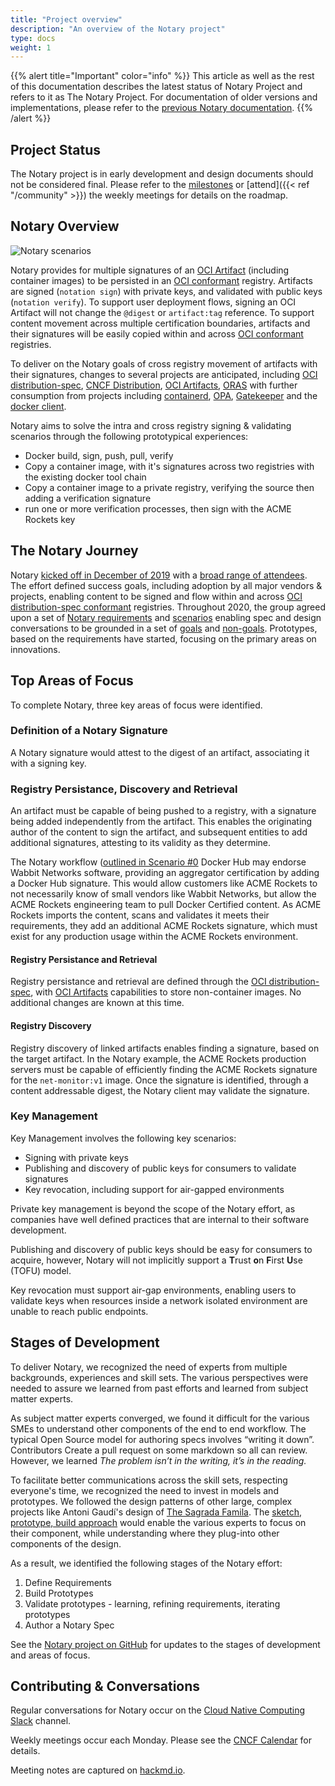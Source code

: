 ```yaml
---
title: "Project overview"
description: "An overview of the Notary project"
type: docs
weight: 1
---
```


{{% alert title="Important" color="info" %}}
This article as well as the rest of this documentation describes the latest status of Notary Project and refers to it as The Notary Project. For documentation of older versions and implementations, please refer to the [previous Notary documentation](https://github.com/notaryproject/notary/tree/master/docs).
{{% /alert %}}

## Project Status

The Notary project is in early development and design documents should not be considered final.
Please refer to the [milestones](https://github.com/notaryproject/notaryproject/milestones) or [attend]({{< ref "/community" >}}) the weekly meetings for details on the roadmap.

## Notary Overview

![Notary scenarios](/docs/notary-e2e-scenarios.svg)

Notary provides for multiple signatures of an [OCI Artifact][oci-artifacts] (including container images) to be persisted in an [OCI conformant][oci-distribution-conformance] registry.
Artifacts are signed (`notation sign`) with private keys, and validated with public keys (`notation verify`).
To support user deployment flows, signing an OCI Artifact will not change the `@digest` or `artifact:tag` reference.
To support content movement across multiple certification boundaries, artifacts and their signatures will be easily copied within and across [OCI conformant][oci-distribution-conformance] registries.

To deliver on the Notary goals of cross registry movement of artifacts with their signatures, changes to several projects are anticipated, including [OCI distribution-spec][oci-distribution-spec], [CNCF Distribution][cncf-distribution], [OCI Artifacts][oci-artifacts], [ORAS][oras] with further consumption from projects including [containerd][containerd], [OPA][opa], [Gatekeeper][gatekeeper] and the [docker client][docker-client].

Notary aims to solve the intra and cross registry signing & validating scenarios through the following prototypical experiences:

- Docker build, sign, push, pull, verify
- Copy a container image, with it's signatures across two registries with the existing docker tool chain
- Copy a container image to a private registry, verifying the source then adding a verification signature
- run one or more verification processes, then sign with the ACME Rockets key

## The Notary Journey

Notary [kicked off in December of 2019][notaryv2-kickoff] with a [broad range of attendees][kickoff-attendees].
The effort defined success goals, including adoption by all major vendors & projects, enabling content to be signed and flow within and across [OCI distribution-spec conformant][oci-distribution-conformance] registries.
Throughout 2020, the group agreed upon a set of [Notary requirements](https://github.com/notaryproject/notaryproject/blob/main/requirements/requirements.md) and [scenarios][nv2-scenarios] enabling spec and design conversations to be grounded in a set of [goals](https://github.com/notaryproject/notaryproject/blob/main/requirements/requirements.md) and [non-goals][non-requirements].
Prototypes, based on the requirements have started, focusing on the primary areas on innovations.

## Top Areas of Focus

To complete Notary, three key areas of focus were identified.

### Definition of a Notary Signature

A Notary signature would attest to the digest of an artifact, associating it with a signing key.

### Registry Persistance, Discovery and Retrieval

An artifact must be capable of being pushed to a registry, with a signature being added independently from the artifact.
This enables the originating author of the content to sign the artifact, and subsequent entities to add additional signatures, attesting to its validity as they determine.

The Notary workflow ([outlined in Scenario #0](https://github.com/notaryproject/notaryproject/blob/main/requirements/scenarios.md#scenario-0-build-publish-consume-enforce-policy-deploy)
Docker Hub may endorse Wabbit Networks software, providing an aggregator certification by adding a Docker Hub signature.
This would allow customers like ACME Rockets to not necessarily know of small vendors like Wabbit Networks, but allow the ACME Rockets engineering team to pull Docker Certified content.
As ACME Rockets imports the content, scans and validates it meets their requirements, they add an additional ACME Rockets signature, which must exist for any production usage within the ACME Rockets environment.

#### Registry Persistance and Retrieval

Registry persistance and retrieval are defined through the [OCI distribution-spec][oci-distribution-spec], with [OCI Artifacts][oci-artifacts] capabilities to store non-container images.
No additional changes are known at this time.

#### Registry Discovery

Registry discovery of linked artifacts enables finding a signature, based on the target artifact.
In the Notary example, the ACME Rockets production servers must be capable of efficiently finding the ACME Rockets signature for the `net-monitor:v1` image.
Once the signature is identified, through a content addressable digest, the Notary client may validate the signature.

### Key Management

Key Management involves the following key scenarios:

- Signing with private keys
- Publishing and discovery of public keys for consumers to validate signatures
- Key revocation, including support for air-gapped environments

Private key management is beyond the scope of the Notary effort, as companies have well defined practices that are internal to their software development.

Publishing and discovery of public keys should be easy for consumers to acquire, however, Notary will not implicitly support a **T**rust **o**n **F**irst **U**se (TOFU) model.

Key revocation must support air-gap environments, enabling users to validate keys when resources inside a network isolated environment are unable to reach public endpoints.

## Stages of Development

To deliver Notary, we recognized the need of experts from multiple backgrounds, experiences and skill sets.
The various perspectives were needed to assure we learned from past efforts and learned from subject matter experts.

As subject matter experts converged, we found it difficult for the various SMEs to understand other components of the end to end workflow.
The typical Open Source model for authoring specs involves “writing it down”.
Contributors Create a pull request on some markdown so all can review.
However, we learned _The problem isn’t in the writing, it’s in the reading._

To facilitate better communications across the skill sets, respecting everyone's time, we recognized the need to invest in models and prototypes.
We followed the design patterns of other large, complex projects like Antoni Gaudí's design of [The Sagrada Famila](https://simple.wikipedia.org/wiki/Sagrada_Fam%C3%ADlia).
The [sketch, prototype, build approach](https://stevelasker.blog/2020/07/31/sketch-prototype-build/) would enable the various experts to focus on their component, while understanding where they plug-into other components of the design.

As a result, we identified the following stages of the Notary effort:

1. Define Requirements
1. Build Prototypes
1. Validate prototypes - learning, refining requirements, iterating prototypes
1. Author a Notary Spec

See the [Notary project on GitHub](https://github.com/notaryproject/notaryproject/tree/main/status-updates) for updates to the stages of development and areas of focus. 

## Contributing & Conversations

Regular conversations for Notary occur on the [Cloud Native Computing Slack](https://app.slack.com/client/T08PSQ7BQ/CQUH8U287?) channel.

Weekly meetings occur each Monday.
Please see the [CNCF Calendar](https://www.cncf.io/community/calendar/) for details.

Meeting notes are captured on [hackmd.io](https://hackmd.io/_vrqBGAOSUC_VWvFzWruZw).

[cncf-distribution]:            https://github.com/distribution/distribution  
[containerd]:                   https://github.com/containerd
[docker-client]:                https://www.docker.com/products/docker-desktop
[gatekeeper]:                   https://github.com/open-policy-agent/gatekeeper
[kickoff-attendees]:            https://github.com/notaryproject/meeting-notes/blob/main/meeting-notes-2019.md#attendees
[moby]:                         https://github.com/moby
[notaryv2-kickoff]:             https://github.com/notaryproject/meeting-notes/blob/main/meeting-notes-2019.md#notary-v2-kickoff-meeting
[non-requirements]:             https://github.com/notaryproject/notaryproject/blob/main/requirements/requirements.md#non-goals
[nv2-notes]:                    https://hackmd.io/_vrqBGAOSUC_VWvFzWruZw
[nv2-scenarios]:                https://github.com/notaryproject/notaryproject/blob/main/requirements/scenarios.md
[nv2-signature-spec]:           https://github.com/notaryproject/nv2/tree/prototype-1/docs/signature
[nv2-threat-model]:             https://github.com/notaryproject/notaryproject/blob/main/threatmodel.md
[nv2-key-management]:           https://github.com/notaryproject/requirements/pull/38/
[nv2-distribution-spec]:        https://github.com/opencontainers/artifacts/pull/29
[nv2-definitions]:              https://github.com/notaryproject/notaryproject/blob/main/requirements/definitions-terms.md
[oci-artifacts]:                https://github.com/opencontainers/artifacts
[oci-artifact-manifest]:        https://github.com/opencontainers/artifacts/pull/29
[oci-distribution-spec]:        https://github.com/opencontainers/distribution-spec
[oci-distribution-conformance]: https://github.com/opencontainers/oci-conformance
[opa]:                          https://github.com/open-policy-agent
[oras]:                         https://github.com/deislabs/oras
